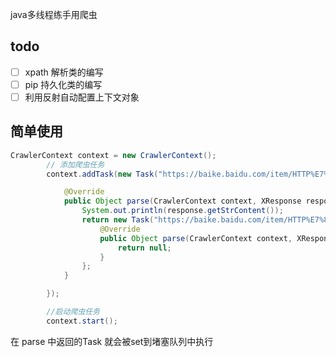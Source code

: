 java多线程练手用爬虫

## todo
- [ ] xpath 解析类的编写
- [ ] pip 持久化类的编写
- [ ] 利用反射自动配置上下文对象
## 简单使用
```java
CrawlerContext context = new CrawlerContext();
        // 添加爬虫任务
        context.addTask(new Task("https://baike.baidu.com/item/HTTP%E7%8A%B6%E6%80%81%E7%A0%81/5053660?fr=aladdin") {

            @Override
            public Object parse(CrawlerContext context, XResponse response) {
                System.out.println(response.getStrContent());
                return new Task("https://baike.baidu.com/item/HTTP%E7%8A%B6%E6%80%81%E7%A0%81/5053660?fr=aladdin") {
                    @Override
                    public Object parse(CrawlerContext context, XResponse response) {
                        return null;
                    }
                };
            }

        });

        //启动爬虫任务
        context.start();
```
在 parse 中返回的Task 就会被set到堵塞队列中执行